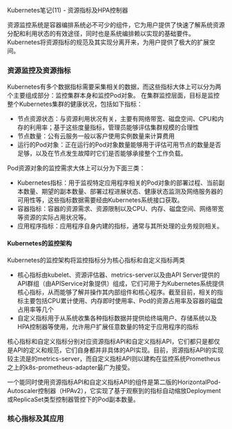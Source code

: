 Kubernetes笔记(11) - 资源指标及HPA控制器

资源监控系统是容器编排系统必不可少的组件，它为用户提供了快速了解系统资源分配和利用状态的有效途径，同时也是系统编排赖以实现的基础要件。Kubernetes将资源指标的规范及其实现分离开来，为用户提供了极大的扩展空间。

### 资源监控及资源指标
Kubernetes有多个数据指标需要采集相关的数据，而这些指标大体上可以分为两个主要组成部分：监控集群本身和监控Pod对象。
在集群监控层面，目标是监控整个Kubernetes集群的健康状况，包括如下指标：
- 节点资源状态：与资源利用状况有关，主要有网络带宽、磁盘空间、CPU和内存的利用率；基于这些度量指标，管理员能够评估集群规模的合理性
- 节点数量：公有云服务一般以客户使用实例数量来计算费用
- 运行的Pod对象：正在运行的Pod对象数量能够用于评估可用节点的数量是否足够，以及在节点发生故障时它们是否能够承接整个工作负载。

Pod资源对象的监控需求大体上可以分为下面三类：
- Kubernetes指标：用于监视特定应用程序相关的Pod对象的部署过程、当前副本数量、期望的副本数量、部署过程进展状态、健康状态监测及网络服务器的可用性等，这些指标数据需要经由Kubernetes系统接口获取。
- 容器指标：容器的资源需求、资源限制以及CPU、内存、磁盘空间、网络带宽等资源的实际占用状况等。
- 应用程序指标：应用程序自身内建的指标，通常与其所处理的业务规则相关。


#### Kubernetes的监控架构
Kubernetes的监控架构将监控指标分为核心指标和自定义指标两类
- 核心指标由kubelet、资源评估器、metrics-server以及由API Server提供的API群组（由APIService对象提供）组成，它们可用于为Kubernetes系统提供核心指标，从而能够了解并操作其内部组件和核心程序。截至目前，相关的指标主要包括CPU累计使用、内存即时使用率、Pod的资源占用率及容器的磁盘占用率等几个
- 自定义指标用于从系统收集各种指标数据并提供给终端用户、存储系统以及HPA控制器等使用，允许用户扩展任意数量的特定于应用程序的指标

核心指标和自定义指标分别对应资源指标API和自定义指标API，它们都只是都仅是API的定义和规范，它们自身都并非具体的API实现。目前，资源指标API的实现较主流是的metrics-server，而自定义指标API则以建构在监控系统Prometheus之上的k8s-prometheus-adapter最广为接受。

一个能同时使用资源指标API和自定义指标API的组件是第二版的HorizontalPod-Autoscaler控制器（HPAv2），它实现了基于观察到的指标自动缩放Deployment或ReplicaSet类型控制器管控下的Pod副本数量。

### 核心指标及其应用










